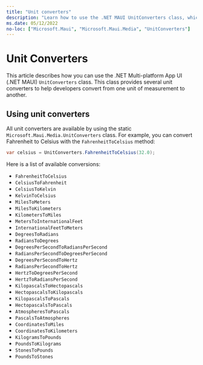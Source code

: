 ```yaml
---
title: "Unit converters"
description: "Learn how to use the .NET MAUI UnitConverters class, which provides several unit converters to help developers."
ms.date: 05/12/2022
no-loc: ["Microsoft.Maui", "Microsoft.Maui.Media", "UnitConverters"]
---
```


# Unit Converters

This article describes how you can use the .NET Multi-platform App UI (.NET MAUI) `UnitConverters` class. This class provides several unit converters to help developers convert from one unit of measurement to another.

## Using unit converters

All unit converters are available by using the static `Microsoft.Maui.Media.UnitConverters` class. For example, you can convert Fahrenheit to Celsius with the `FahrenheitToCelsius` method:

```csharp
var celsius = UnitConverters.FahrenheitToCelsius(32.0);
```

Here is a list of available conversions:

- `FahrenheitToCelsius`
- `CelsiusToFahrenheit`
- `CelsiusToKelvin`
- `KelvinToCelsius`
- `MilesToMeters`
- `MilesToKilometers`
- `KilometersToMiles`
- `MetersToInternationalFeet`
- `InternationalFeetToMeters`
- `DegreesToRadians`
- `RadiansToDegrees`
- `DegreesPerSecondToRadiansPerSecond`
- `RadiansPerSecondToDegreesPerSecond`
- `DegreesPerSecondToHertz`
- `RadiansPerSecondToHertz`
- `HertzToDegreesPerSecond`
- `HertzToRadiansPerSecond`
- `KilopascalsToHectopascals`
- `HectopascalsToKilopascals`
- `KilopascalsToPascals`
- `HectopascalsToPascals`
- `AtmospheresToPascals`
- `PascalsToAtmospheres`
- `CoordinatesToMiles`
- `CoordinatesToKilometers`
- `KilogramsToPounds`
- `PoundsToKilograms`
- `StonesToPounds`
- `PoundsToStones`
